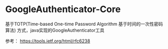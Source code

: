 # GoogleAuthenticator-Core
基于TOTP(Time-based One-time Password Algorithm 基于时间的一次性密码算法) 方式，java实现的GoogleAuthenticator工具
 
参考： https://tools.ietf.org/html/rfc6238
